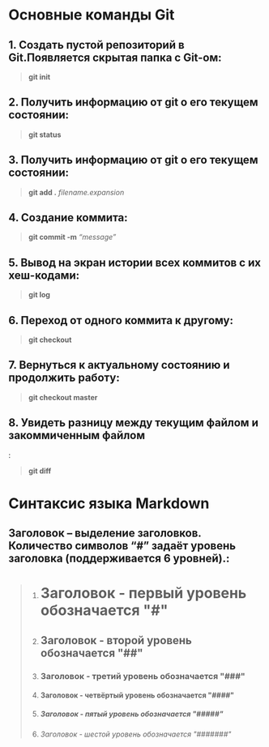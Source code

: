 # **Основные команды Git**  

## 1. Создать пустой репозиторий в Git.Появляется скрытая папка с Git-ом:  
>  **git init**  
  
## 2. Получить информацию от git о его текущем состоянии:  
>  **git status**

## 3. Получить информацию от git о его текущем состоянии:  
>  **git add .** _filename.expansion_ 

## 4. Создание коммита:  
> **git commit -m** _“message”_  

## 5. Вывод на экран истории всех коммитов с их хеш-кодами:  
>  **git log**

## 6. Переход от одного коммита к другому:  
>  **git checkout**

## 7.  Вернуться к актуальному состоянию и продолжить работу:  
>  **git checkout master**

## 8.  Увидеть разницу между текущим файлом и закоммиченным файлом
:  
>  **git diff**


# **Синтаксис языка Markdown**  

## **Заголовок** – выделение заголовков. Количество символов “#” задаёт уровень заголовка (поддерживается 6 уровней).:  
> 1. # Заголовок  - первый уровень обозначается "#"  
> 2. ## Заголовок  - второй уровень обозначается "##"    
> 3. ### Заголовок  - третий уровень обозначается "###"    
> 4. #### Заголовок  - четвёртый уровень обозначается "####"       
> 5. ##### Заголовок  - пятый уровень обозначается "#####"     
> 6. ###### Заголовок  - шестой уровень обозначается "#######" 




